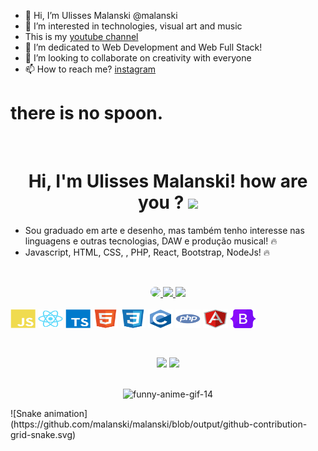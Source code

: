 - 👋 Hi, I’m Ulisses Malanski @malanski
- 👀 I’m interested in technologies, visual art and music 
- This is my [youtube channel](https://www.youtube.com/channel/UCMO8be295Zay2OajfewJpMA)
- 🌱 I’m dedicated to Web Development and Web Full Stack!
- 💞️ I’m looking to collaborate on creativity with everyone 
- 📫 How to reach me? [instagram](https://www.instagram.com/ulissesmalanski_tattoo/)
<!---
malanski/malanski is a ✨ special ✨ repository because its `README.md` (this file) appears on your GitHub profile.
You can click the Preview link to take a look at your changes.
--->
# there is no spoon.
<br>
 <h1 align="center"><b>Hi, I'm Ulisses Malanski! how are you ? <img src="https://media.giphy.com/media/hvRJCLFzcasrR4ia7z/giphy.gif" width="25px"></b></h1>

- Sou graduado em arte e desenho, mas também tenho interesse nas linguagens e outras tecnologias, DAW e produção musical! 🔥
- Javascript,  HTML, CSS, , PHP, React, Bootstrap, NodeJs! 🔥
<!---
TypeScript, C / C ++ / C #, .NET, Ruby, Angular, Java, Phyton
--->
##
<br>

<div align="center">
    <a href="https://github.com/malanski">
      <img height="180" style="border-radius: 50px;" src="https://www.facebook.com/175909005802587/photos/t.100000811650887/328958450497641/?type=3">
     <img height="180em" src="https://github-readme-stats.vercel.app/api?username=malanski&show_icons=true&theme=radical&include_all_commits=true&count_private=true"/>
     <img height="180em" src="https://github-readme-stats.vercel.app/api/top-langs/?username=malanski&layout=compact&langs_count=7&theme=radical"/>
</div>
  <div align="center" style="display: inline-block;"> <br>
      <img align="center" height="30" width="40" src="https://raw.githubusercontent.com/devicons/devicon/master/icons/javascript/javascript-plain.svg">
      <img align="center" height="30" width="40" src="https://raw.githubusercontent.com/devicons/devicon/master/icons/react/react-original.svg">
      <img align="center" height="30" width="40" src="https://raw.githubusercontent.com/devicons/devicon/master/icons/typescript/typescript-plain.svg">
      <img align="center" height="30" width="40" src="https://raw.githubusercontent.com/devicons/devicon/master/icons/html5/html5-original.svg">
      <img align="center" height="30" width="40" src="https://raw.githubusercontent.com/devicons/devicon/master/icons/css3/css3-original.svg">
<!---
<img align="center" height="30" width="40" src="https://raw.githubusercontent.com/devicons/devicon/master/icons/python/python-original.svg">
<img align="center" height="30" width="40" src="https://raw.githubusercontent.com/devicons/devicon/master/icons/ruby/ruby-original.svg">
<img align="center" height="30" width="40" src="https://raw.githubusercontent.com/devicons/devicon/master/icons/dot-net/dot-net-original.svg">
--->
<img align="center" height="30" width="40" src="https://raw.githubusercontent.com/devicons/devicon/master/icons/c/c-original.svg">
<img align="center" height="30" width="40" src="https://raw.githubusercontent.com/devicons/devicon/master/icons/php/php-plain.svg">
      <img align="center" height="30" width="40" src="https://raw.githubusercontent.com/devicons/devicon/master/icons/angularjs/angularjs-original.svg">
      <img align="center" height="30" width="40" src="https://raw.githubusercontent.com/devicons/devicon/master/icons/bootstrap/bootstrap-original.svg">
  </div>
  
  ##
 <br>
 
  <div align="center">
      <a href="https://www.linkedin.com/in/ulisses_augusto_cequinel_malanski/" target="_blank"><img src="https://img.shields.io/badge/LinkedIn-0077B5?style=for-the-badge&logo=linkedin&logoColor=white" target="_blank"></a>
     <a href="https://www.instagram.com/ulissesmalanski_tattoo/" target="_blank"><img src="https://img.shields.io/badge/Instagram-E4405F?style=for-the-badge&logo=instagram&logoColor=white" target="_blank"></a>
   <a href="https://www.facebook.com/ulisses.malanski" target="_blank"></a>
   
   </div>
 <br>
 <div align="center">
  
![funny-anime-gif-14](https://user-images.githubusercontent.com/91800929/137725479-667abb45-e06b-48a7-b820-e4ce8d5778ef.gif)
  </div>
![Snake animation](https://github.com/malanski/malanski/blob/output/github-contribution-grid-snake.svg)
